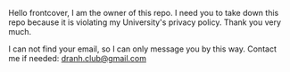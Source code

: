 Hello frontcover, I am the owner of this repo. I need you to take down this repo because it is violating my University's privacy policy. Thank you very much.

I can not find your email, so I can only message you by this way. Contact me if needed: dranh.club@gmail.com
